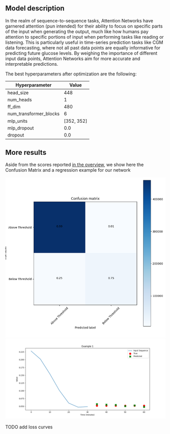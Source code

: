 ## Model description

In the realm of sequence-to-sequence tasks, Attention Networks have garnered attention (pun intended) for their ability to focus on specific parts of the input when generating the output, much like how humans pay attention to specific portions of input when performing tasks like reading or listening. This is particularly useful in time-series prediction tasks like CGM data forecasting, where not all past data points are equally informative for predicting future glucose levels. By weighing the importance of different input data points, Attention Networks aim for more accurate and interpretable predictions.

The best hyperparameters after optimization are the following:

| Hyperparameter         | Value      |
|------------------------|------------|
| head_size              | 448        |
| num_heads              | 1          |
| ff_dim                 | 480        |
| num_transformer_blocks | 6          |
| mlp_units              | [352, 352] |
| mlp_dropout            | 0.0        |
| dropout                | 0.0        |


## More results

Aside from the scores reported [in the overview](https://francesco-vaselli.github.io/GlucoseGuard/overview1/), we show here the Confusion Matrix and a regression example for our network

![The cm](img/cm_att.png)
![The ts](img/ts_att.png)

TODO add loss curves